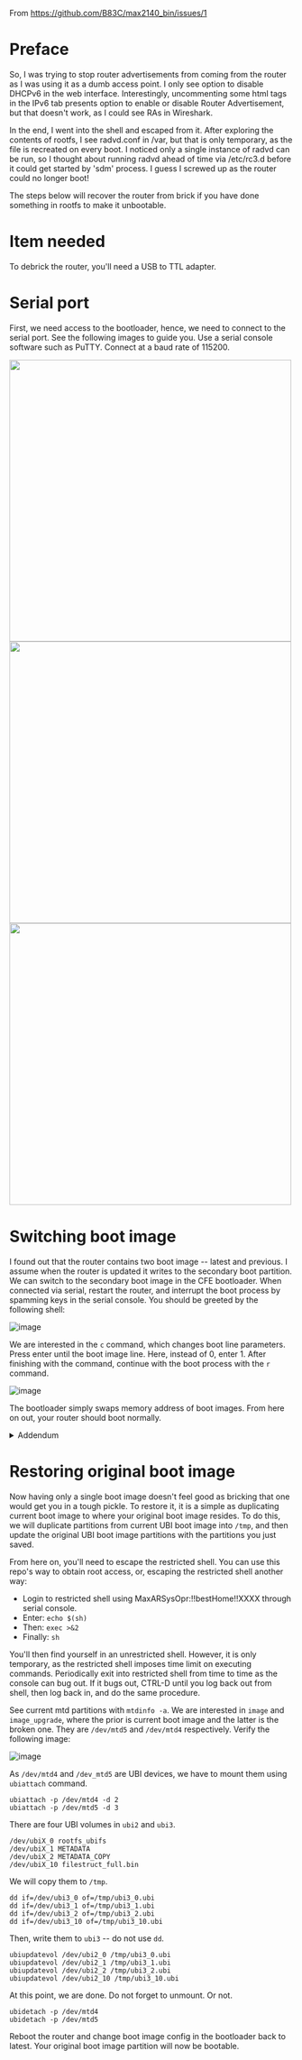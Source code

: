 From https://github.com/B83C/max2140_bin/issues/1

# Preface
So, I was trying to stop router advertisements from coming from the router as I was using it as a dumb access point. I only see option to disable DHCPv6 in the web interface. Interestingly, uncommenting some html tags in the IPv6 tab presents option to enable or disable Router Advertisement, but that doesn't work, as I could see RAs in Wireshark. 

In the end, I went into the shell and escaped from it. After exploring the contents of rootfs, I see radvd.conf in /var, but that is only temporary, as the file is recreated on every boot. I noticed only a single instance of radvd can be run, so I thought about running radvd ahead of time via /etc/rc3.d before it could get started by 'sdm' process. I guess I screwed up as the router could no longer boot!

The steps below will recover the router from brick if you have done something in rootfs to make it unbootable.

# Item needed
To debrick the router, you'll need a USB to TTL adapter.

# Serial port
First, we need access to the bootloader, hence, we need to connect to the serial port. See the following images to guide you. Use a serial console software such as PuTTY. Connect at a baud rate of 115200.

<img src="https://github.com/B83C/max2140_bin/assets/58171737/7a06fc47-ee0c-4540-a85d-30b894929c15" width="500em">
<img src="https://github.com/B83C/max2140_bin/assets/58171737/045ad65d-57e6-491a-b606-58da4f9183e0" width="500em">
<img src="https://github.com/B83C/max2140_bin/assets/58171737/c7e5c5f8-0eb3-4271-9056-bb36bd0d4b2d" width="500em">

# Switching boot image
I found out that the router contains two boot image -- latest and previous. I assume when the router is updated it writes to the secondary boot partition. We can switch to the secondary boot image in the CFE bootloader. When connected via serial, restart the router, and interrupt the boot process by spamming keys in the serial console. You should be greeted by the following shell:

![image](https://github.com/B83C/max2140_bin/assets/58171737/6583af55-39bf-4d34-820a-1d7b7cfc8834)

We are interested in the `c` command, which changes boot line parameters. Press enter until the boot image line. Here, instead of 0, enter 1. After finishing with the command, continue with the boot process with the `r` command.

![image](https://github.com/B83C/max2140_bin/assets/58171737/5333d7c7-bab3-46fa-b554-a95cf5dbc610)

The bootloader simply swaps memory address of boot images. From here on out, your router should boot normally.

<details><summary>Addendum</summary>
<img src="https://github.com/B83C/max2140_bin/assets/58171737/e042334b-e498-42bb-a9ec-e17863d89fdf"/>
<p>Boot image: latest</p>
<img src="https://github.com/B83C/max2140_bin/assets/58171737/e1545208-7068-4f16-af57-52d44385e261"/>
<p>Boot image: previous</p>
<img src="https://github.com/B83C/max2140_bin/assets/58171737/16b5554e-a184-41fb-86a7-09b20938ce30"/>
<p>Boot image: latest</p>
<img src="https://github.com/B83C/max2140_bin/assets/58171737/d1d6e4fd-374f-40fd-91c6-e6ea7e4d2de2"/>
<p>Boot image: previous</p>
</details>

# Restoring original boot image
Now having only a single boot image doesn't feel good as bricking that one would get you in a tough pickle. To restore it, it is a simple as duplicating current boot image to where your original boot image resides. To do this, we will duplicate partitions from current UBI boot image into `/tmp`, and then update the original UBI boot image partitions with the partitions you just saved.

From here on, you'll need to escape the restricted shell. You can use this repo's way to obtain root access, or, escaping the restricted shell another way:
- Login to restricted shell using MaxARSysOpr:!!bestHome!!XXXX through serial console.
- Enter: `echo $(sh)`
- Then: `exec >&2`
- Finally: `sh`

You'll then find yourself in an unrestricted shell. However, it is only temporary, as the restricted shell imposes time limit on executing commands. Periodically exit into restricted shell from time to time as the console can bug out. If it bugs out, CTRL-D until you log back out from shell, then log back in, and do the same procedure.

See current mtd partitions with `mtdinfo -a`. We are interested in `image` and `image_upgrade`, where the prior is current boot image and the latter is the broken one. They are `/dev/mtd5` and `/dev/mtd4` respectively. Verify the following image:

![image](https://github.com/B83C/max2140_bin/assets/58171737/67da5c29-d222-44f6-923f-7f810a482521)

As `/dev/mtd4` and `/dev_mtd5` are UBI devices, we have to mount them using `ubiattach` command.
```
ubiattach -p /dev/mtd4 -d 2
ubiattach -p /dev/mtd5 -d 3
```

There are four UBI volumes in `ubi2` and `ubi3`.
```
/dev/ubiX_0 rootfs_ubifs
/dev/ubiX_1 METADATA
/dev/ubiX_2 METADATA_COPY
/dev/ubiX_10 filestruct_full.bin
```

We will copy them to `/tmp`.
```
dd if=/dev/ubi3_0 of=/tmp/ubi3_0.ubi
dd if=/dev/ubi3_1 of=/tmp/ubi3_1.ubi
dd if=/dev/ubi3_2 of=/tmp/ubi3_2.ubi
dd if=/dev/ubi3_10 of=/tmp/ubi3_10.ubi
```

Then, write them to `ubi3` -- do not use `dd`.
```
ubiupdatevol /dev/ubi2_0 /tmp/ubi3_0.ubi
ubiupdatevol /dev/ubi2_1 /tmp/ubi3_1.ubi 
ubiupdatevol /dev/ubi2_2 /tmp/ubi3_2.ubi 
ubiupdatevol /dev/ubi2_10 /tmp/ubi3_10.ubi 
```

At this point, we are done. Do not forget to unmount. Or not.
```
ubidetach -p /dev/mtd4
ubidetach -p /dev/mtd5
```

Reboot the router and change boot image config in the bootloader back to latest. Your original boot image partition will now be bootable.
